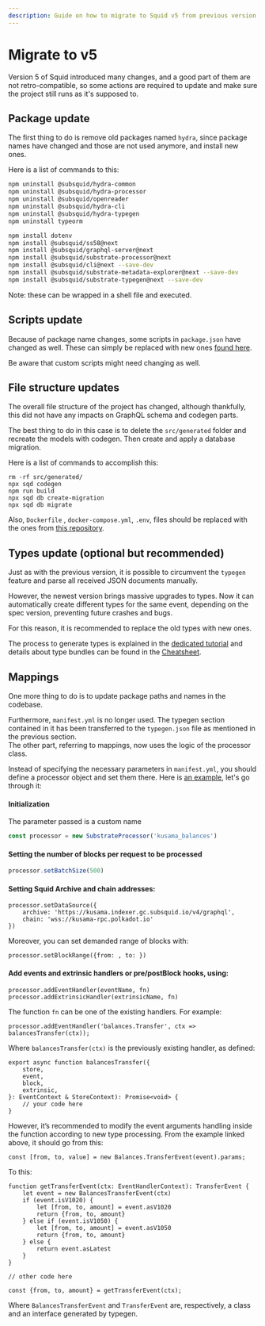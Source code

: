 ```yaml
---
description: Guide on how to migrate to Squid v5 from previous version
---
```


# Migrate to v5

Version 5 of Squid introduced many changes, and a good part of them are not retro-compatible, so some actions are required to update and make sure the project still runs as it's supposed to.

## Package update

The first thing to do is remove old packages named `hydra`, since package names have changed and those are not used anymore, and install new ones.

Here is a list of commands to this:

```bash
npm uninstall @subsquid/hydra-common
npm uninstall @subsquid/hydra-processor
npm uninstall @subsquid/openreader
npm uninstall @subsquid/hydra-cli
npm uninstall @subsquid/hydra-typegen
npm uninstall typeorm

npm install dotenv
npm install @subsquid/ss58@next
npm install @subsquid/graphql-server@next
npm install @subsquid/substrate-processor@next
npm install @subsquid/cli@next --save-dev
npm install @subsquid/substrate-metadata-explorer@next --save-dev
npm install @subsquid/substrate-typegen@next --save-dev
```

Note: these can be wrapped in a shell file and executed.

## Scripts update

Because of package name changes, some scripts in `package.json` have changed as well. These can simply be replaced with new ones [found here](https://github.com/subsquid/squid-template/blob/main/package.json#L4).

Be aware that custom scripts might need changing as well.

## File structure updates

The overall file structure of the project has changed, although thankfully, this did not have any impacts on GraphQL schema and codegen parts.

The best thing to do in this case is to delete the `src/generated` folder and recreate the models with codegen. Then create and apply a database migration.

Here is a list of commands to accomplish this:

```
rm -rf src/generated/
npx sqd codegen
npm run build
npx sqd db create-migration
npx sqd db migrate
```

Also, `Dockerfile` , `docker-compose.yml`, `.env`, files should be replaced with the ones from [this repository](https://github.com/subsquid/squid-template).

## Types update (optional but recommended)

Just as with the previous version, it is possible to circumvent the `typegen`  feature and parse all received JSON documents manually.

However, the newest version brings massive upgrades to types. Now it can automatically create different types for the same event, depending on the spec version, preventing future crashes and bugs.

For this reason, it is recommended to replace the old types with new ones.

The process to generate types is explained in the [dedicated tutorial](../tutorial/generate-typescript-definitions.md) and details about type bundles can be found in the [Cheatsheet](broken-reference).

## Mappings

One more thing to do is to update package paths and names in the codebase.

Furthermore, `manifest.yml` is no longer used. The typegen section contained in it has been transferred to the `typegen.json` file as mentioned in the previous section.\
The other part, referring to mappings, now uses the logic of the processor class.

Instead of specifying the necessary parameters in `manifest.yml`, you should define a processor object and set them there. Here is [an example](https://github.com/subsquid/squid-template/blob/main/src/processor.ts), let's go through it:

#### Initialization

The parameter passed is a custom name

```javascript
const processor = new SubstrateProcessor('kusama_balances')
```

#### Setting the number of blocks per request to be processed

```javascript
processor.setBatchSize(500)
```

#### Setting Squid Archive and chain addresses:

```
processor.setDataSource({
    archive: 'https://kusama.indexer.gc.subsquid.io/v4/graphql', 
    chain: 'wss://kusama-rpc.polkadot.io'
})
```

Moreover, you can set demanded range of blocks with:&#x20;

```
processor.setBlockRange({from: , to: })
```

#### Add events and extrinsic handlers or pre/postBlock hooks, using:

```
processor.addEventHandler(eventName, fn)
processor.addExtrinsicHandler(extrinsicName, fn)
```

The function `fn` can be one of the existing handlers. For example:

```
processor.addEventHandler('balances.Transfer', ctx => balancesTransfer(ctx));
```

Where `balancesTransfer(ctx)` is the previously existing handler, as defined:

```
export async function balancesTransfer({ 
    store, 
    event, 
    block, 
    extrinsic, 
}: EventContext & StoreContext): Promise<void> {
    // your code here
}
```

However, it’s recommended to modify the event arguments handling inside the function according to new type processing. From the example linked above, it should go from this:

```
const [from, to, value] = new Balances.TransferEvent(event).params;
```

To this:

```
function getTransferEvent(ctx: EventHandlerContext): TransferEvent { 
    let event = new BalancesTransferEvent(ctx)
    if (event.isV1020) { 
        let [from, to, amount] = event.asV1020
        return {from, to, amount}
    } else if (event.isV1050) { 
        let [from, to, amount] = event.asV1050 
        return {from, to, amount} 
    } else { 
        return event.asLatest 
    } 
}

// other code here

const {from, to, amount} = getTransferEvent(ctx);
```

Where `BalancesTransferEvent` and `TransferEvent` are, respectively, a class and an interface generated by typegen.
